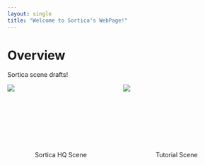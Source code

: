 ```yaml
---
layout: single
title: "Welcome to Sortica's WebPage!"
---
```


<h1>Overview</h1>
<p>Sortica scene drafts!</p>

<!-- Carga A-Frame -->
<script src="https://aframe.io/releases/1.2.0/aframe.min.js"></script>

<!-- Contenedor principal -->
<div style="display: flex; flex-wrap: wrap; gap: 20px; justify-content: center;">

  <!-- Escena Sortica HQ -->
  <div style="flex: 1 1 45%; max-width: 600px; display: flex; flex-direction: column; align-items: center;">
    <div style="position: relative; width: 100%; padding-top: 56.25%;"> <!-- 16:9 ratio -->
      <a-scene embedded style="position: absolute; top: 0; left: 0; width: 100%; height: 100%;">
        <a-assets>
          <img id="VR_Sortica" src="{{ '/assets/scenes/sortica_hq.png' | relative_url }}">
        </a-assets>
        <a-sky src="#VR_Sortica"></a-sky>
        <a-camera position="0 0 0" fov="90"></a-camera>
      </a-scene>
    </div>
    <p>Sortica HQ Scene</p>
  </div>

  <!-- Escena Tutorial -->
  <div style="flex: 1 1 45%; max-width: 600px; display: flex; flex-direction: column; align-items: center;">
    <div style="position: relative; width: 100%; padding-top: 56.25%;"> <!-- 16:9 ratio -->
      <a-scene embedded style="position: absolute; top: 0; left: 0; width: 100%; height: 100%;">
        <a-assets>
          <img id="VR_Tutorial" src="{{ '/assets/scenes/tutorial.png' | relative_url }}">
        </a-assets>
        <a-sky src="#VR_Tutorial"></a-sky>
        <a-camera position="0 0 0" fov="90"></a-camera>
      </a-scene>
    </div>
    <p>Tutorial Scene</p>
  </div>

</div>

<!-- Responsive para móviles -->
<style>
  @media (max-width: 800px) {
    div[style*="flex: 1 1 45%"] {
      flex: 1 1 100% !important;
    }
  }
</style>
